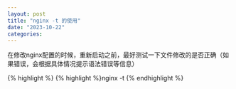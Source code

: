```yaml
---
layout: post
title: "nginx -t 的使用"
date: "2023-10-22"
categories: 
---
```

<p>在修改nginx配置的时候，重新启动之前，最好测试一下文件修改的是否正确（如果错误，会根据具体情况提示语法错误等信息）</p>

{% highlight %}
{% highlight %}nginx -t {% endhighlight %}

